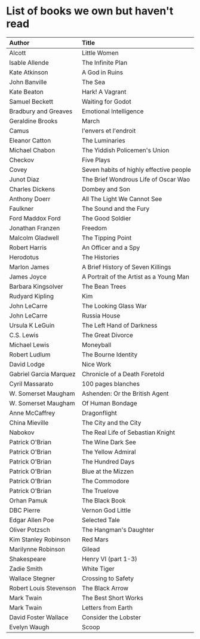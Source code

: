 # List of books we own but haven't read

Author | Title 
:------ |:------
Alcott | Little Women
Isable Allende | The Infinite Plan
Kate Atkinson | A God in Ruins
John Banville | The Sea
Kate Beaton | Hark! A Vagrant
Samuel Beckett | Waiting for Godot
Bradbury and Greaves | Emotional Intelligence
Geraldine Brooks | March
Camus | l'envers et l'endroit
Eleanor Catton | The Luminaries
Michael Chabon | The Yiddish Policemen's Union
Checkov | Five Plays
Covey | Seven habits of highly effective people
Junot Diaz | The Brief Wondrous Life of Oscar Wao
Charles Dickens | Dombey and Son
Anthony Doerr | All The Light We Cannot See
Faulkner | The Sound and the Fury
Ford Maddox Ford | The Good Soldier
Jonathan Franzen | Freedom
Malcolm Gladwell | The Tipping Point
Robert Harris | An Officer and a Spy
Herodotus | The Histories
Marlon James | A Brief History of Seven Killings
James Joyce | A Portrait of the Artist as a Young Man
Barbara Kingsolver | The Bean Trees
Rudyard Kipling | Kim
John LeCarre | The Looking Glass War
John LeCarre | Russia House
Ursula K LeGuin | The Left Hand of Darkness
C.S. Lewis | The Great Divorce
Michael Lewis | Moneyball
Robert Ludlum | The Bourne Identity
David Lodge | Nice Work
Gabriel Garcia Marquez | Chronicle of a Death Foretold
Cyril Massarato | 100 pages blanches
W. Somerset Maugham | Ashenden: Or the British Agent
W. Somerset Maugham | Of Human Bondage
Anne McCaffrey | Dragonflight
China Mieville | The City and the City
Nabokov | The Real Life of Sebastian Knight
Patrick O'Brian | The Wine Dark See
Patrick O'Brian | The Yellow Admiral
Patrick O'Brian | The Hundred Days
Patrick O'Brian | Blue at the Mizzen
Patrick O'Brian | The Commodore
Patrick O'Brian | The Truelove
Orhan Pamuk | The Black Book
DBC Pierre | Vernon God Little
Edgar Allen Poe | Selected Tale
Oliver Potzsch | The Hangman's Daughter
Kim Stanley Robinson | Red Mars
Marilynne Robinson | Gilead
Shakespeare | Henry VI (part 1-3)
Zadie Smith | White Tiger
Wallace Stegner | Crossing to Safety
Robert Louis Stevenson | The Black Arrow
Mark Twain | The Best Short Works
Mark Twain | Letters from Earth
David Foster Wallace | Consider the Lobster
Evelyn Waugh | Scoop
